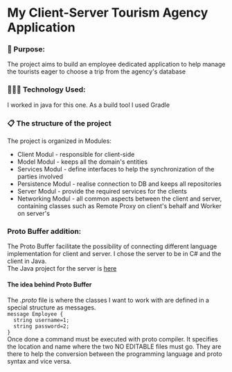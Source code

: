 <h1> My Client-Server Tourism Agency Application</h1>
<h3>🎯 Purpose: </h3>
<p>The project aims to build an employee dedicated application to help manage the tourists eager to choose a trip from the agency's database</p>

<h3>👩🏻‍💻 Technology Used:</h3>
<p>I worked in java for this one. As a build tool I used Gradle</p>
<h3>📋 The structure of the project</h3>
<p>The project is organized in Modules:
<ul>
<li>Client Modul - responsible for client-side</li>
<li>Model Modul - keeps all the domain's entities</li>
<li>Services Modul - define interfaces to help the synchronization of the parties involved</li>
<li>Persistence Modul - realise connection to DB and keeps all repositories</li>
<li>Server Modul - provide the required services for the clients</li>
<li>Networking Modul - all common aspects between the client and server, containing classes such as Remote Proxy on client's behalf and Worker on server's</li>

</ul>

</p>
<p>
  <h3>Proto Buffer addition:</h3>
  <p>The Proto Buffer facilitate the possibility of connecting different language implementation for client and server. I chose the server to be in C# and the client in Java.<br>
  The Java project for the server is <a href="https://github.com/Alexandra7a/TourismAgencyCSharp.git">here</a>
  <h4>The idea behind Proto Buffer</h4></p>
  The <i>.proto</i> file is where the classes I want to work with are defined in a special structure as messages. <br>
  <code>message Employee {
  string username=1;
  string password=2;
}</code><br>
Once done a command must be executed with proto compiler. It specifies the location and name where the two NO EDITABLE files must go. They are there to help the conversion between the programming language and proto syntax and vice versa.

</p>
